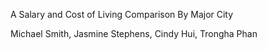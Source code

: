 A Salary and Cost of Living Comparison By Major City

Michael Smith, Jasmine Stephens, Cindy Hui, Trongha Phan
